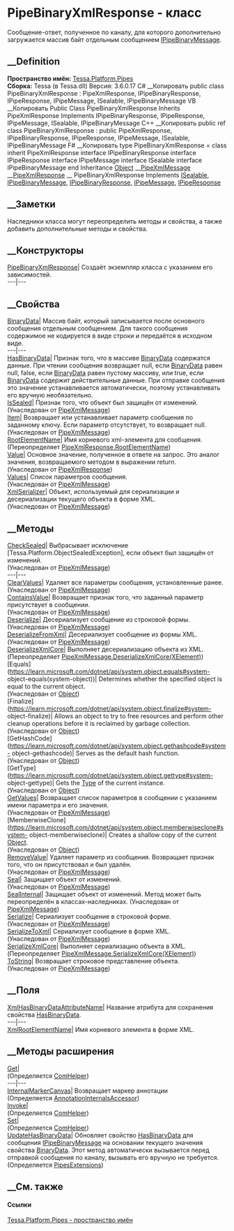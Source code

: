 # PipeBinaryXmlResponse - класс
Сообщение-ответ, полученное по каналу, для которого дополнительно загружается
массив байт отдельным сообщением
[IPipeBinaryMessage](T_Tessa_Platform_Pipes_IPipeBinaryMessage.htm).
## __Definition
 **Пространство имён:** [Tessa.Platform.Pipes](N_Tessa_Platform_Pipes.htm)  
 **Сборка:** Tessa (в Tessa.dll) Версия: 3.6.0.17
C# __Копировать
     public class PipeBinaryXmlResponse : PipeXmlResponse, 
    	IPipeBinaryResponse, IPipeResponse, IPipeMessage, ISealable, IPipeBinaryMessage
VB __Копировать
     Public Class PipeBinaryXmlResponse
    	Inherits PipeXmlResponse
    	Implements IPipeBinaryResponse, IPipeResponse, IPipeMessage, ISealable, 
    	IPipeBinaryMessage
C++ __Копировать
     public ref class PipeBinaryXmlResponse : public PipeXmlResponse, 
    	IPipeBinaryResponse, IPipeResponse, IPipeMessage, ISealable, IPipeBinaryMessage
F# __Копировать
     type PipeBinaryXmlResponse = 
        class
            inherit PipeXmlResponse
            interface IPipeBinaryResponse
            interface IPipeResponse
            interface IPipeMessage
            interface ISealable
            interface IPipeBinaryMessage
        end
Inheritance
    [Object](https://learn.microsoft.com/dotnet/api/system.object) __[PipeXmlMessage](T_Tessa_Platform_Pipes_PipeXmlMessage.htm) __[PipeXmlResponse](T_Tessa_Platform_Pipes_PipeXmlResponse.htm) __ PipeBinaryXmlResponse
Implements
    [ISealable](T_Tessa_Platform_ISealable.htm), [IPipeBinaryMessage](T_Tessa_Platform_Pipes_IPipeBinaryMessage.htm), [IPipeBinaryResponse](T_Tessa_Platform_Pipes_IPipeBinaryResponse.htm), [IPipeMessage](T_Tessa_Platform_Pipes_IPipeMessage.htm), [IPipeResponse](T_Tessa_Platform_Pipes_IPipeResponse.htm)
##  __Заметки
Наследники класса могут переопределить методы и свойства, а также добавить
дополнительные методы и свойства.
## __Конструкторы
[PipeBinaryXmlResponse](M_Tessa_Platform_Pipes_PipeBinaryXmlResponse__ctor.htm)|
Создаёт экземпляр класса с указанием его зависимостей.  
---|---  
## __Свойства
[BinaryData](P_Tessa_Platform_Pipes_PipeBinaryXmlResponse_BinaryData.htm)|
Массив байт, который записывается после основного сообщения отдельным
сообщением. Для такого сообщения содержимое не кодируется в виде строки и
передаётся в исходном виде.  
---|---  
[HasBinaryData](P_Tessa_Platform_Pipes_PipeBinaryXmlResponse_HasBinaryData.htm)|
Признак того, что в массиве
[BinaryData](P_Tessa_Platform_Pipes_IPipeBinaryMessage_BinaryData.htm)
содержатся данные. При чтении сообщения возвращает null, если
[BinaryData](P_Tessa_Platform_Pipes_IPipeBinaryMessage_BinaryData.htm) равен
null, false, если
[BinaryData](P_Tessa_Platform_Pipes_IPipeBinaryMessage_BinaryData.htm) равен
пустому массиву, или true, если
[BinaryData](P_Tessa_Platform_Pipes_IPipeBinaryMessage_BinaryData.htm)
содержит действительные данные. При отправке сообщения это значение
устанавливается автоматически, поэтому устанавливать его вручную
необязательно.  
[IsSealed](P_Tessa_Platform_Pipes_PipeXmlMessage_IsSealed.htm)| Признак того,
что объект был защищён от изменений.  
(Унаследован от [PipeXmlMessage](T_Tessa_Platform_Pipes_PipeXmlMessage.htm))  
[Item](P_Tessa_Platform_Pipes_PipeXmlMessage_Item.htm)|  Возвращает или
устанавливает параметр сообщения по заданному ключу. Если параметр
отсутствует, то возвращает null.  
(Унаследован от [PipeXmlMessage](T_Tessa_Platform_Pipes_PipeXmlMessage.htm))  
[RootElementName](P_Tessa_Platform_Pipes_PipeBinaryXmlResponse_RootElementName.htm)|
Имя корневого xml-элемента для сообщения.  
(Переопределяет
[PipeXmlResponse.RootElementName](P_Tessa_Platform_Pipes_PipeXmlResponse_RootElementName.htm))  
[Value](P_Tessa_Platform_Pipes_PipeXmlResponse_Value.htm)|  Основное значение,
полученное в ответе на запрос. Это аналог значения, возвращаемого методом в
выражении return.  
(Унаследован от [PipeXmlResponse](T_Tessa_Platform_Pipes_PipeXmlResponse.htm))  
[Values](P_Tessa_Platform_Pipes_PipeXmlMessage_Values.htm)|  Список параметров
сообщения.  
(Унаследован от [PipeXmlMessage](T_Tessa_Platform_Pipes_PipeXmlMessage.htm))  
[XmlSerializer](P_Tessa_Platform_Pipes_PipeXmlMessage_XmlSerializer.htm)|
Объект, используемый для сериализации и десериализации текущего объекта в
форме XML.  
(Унаследован от [PipeXmlMessage](T_Tessa_Platform_Pipes_PipeXmlMessage.htm))  
##  __Методы
[CheckSealed](M_Tessa_Platform_Pipes_PipeXmlMessage_CheckSealed.htm)|
Выбрасывает исключение [Tessa.Platform.ObjectSealedException], если объект был
защищён от изменений.  
(Унаследован от [PipeXmlMessage](T_Tessa_Platform_Pipes_PipeXmlMessage.htm))  
---|---  
[ClearValues](M_Tessa_Platform_Pipes_PipeXmlMessage_ClearValues.htm)|  Удаляет
все параметры сообщения, установленные ранее.  
(Унаследован от [PipeXmlMessage](T_Tessa_Platform_Pipes_PipeXmlMessage.htm))  
[ContainsValue](M_Tessa_Platform_Pipes_PipeXmlMessage_ContainsValue.htm)|
Возвращает признак того, что заданный параметр присутствует в сообщении.  
(Унаследован от [PipeXmlMessage](T_Tessa_Platform_Pipes_PipeXmlMessage.htm))  
[Deserialize](M_Tessa_Platform_Pipes_PipeXmlMessage_Deserialize.htm)|
Десериализует сообщение из строковой формы.  
(Унаследован от [PipeXmlMessage](T_Tessa_Platform_Pipes_PipeXmlMessage.htm))  
[DeserializeFromXml](M_Tessa_Platform_Pipes_PipeXmlMessage_DeserializeFromXml.htm)|
Десериализует сообщение из формы XML.  
(Унаследован от [PipeXmlMessage](T_Tessa_Platform_Pipes_PipeXmlMessage.htm))  
[DeserializeXmlCore](M_Tessa_Platform_Pipes_PipeBinaryXmlResponse_DeserializeXmlCore.htm)|
Выполняет десериализацию объекта из XML.  
(Переопределяет
[PipeXmlMessage.DeserializeXmlCore(XElement)](M_Tessa_Platform_Pipes_PipeXmlMessage_DeserializeXmlCore.htm))  
[Equals](https://learn.microsoft.com/dotnet/api/system.object.equals#system-
object-equals\(system-object\))| Determines whether the specified object is
equal to the current object.  
(Унаследован от
[Object](https://learn.microsoft.com/dotnet/api/system.object))  
[Finalize](https://learn.microsoft.com/dotnet/api/system.object.finalize#system-
object-finalize)| Allows an object to try to free resources and perform other
cleanup operations before it is reclaimed by garbage collection.  
(Унаследован от
[Object](https://learn.microsoft.com/dotnet/api/system.object))  
[GetHashCode](https://learn.microsoft.com/dotnet/api/system.object.gethashcode#system-
object-gethashcode)| Serves as the default hash function.  
(Унаследован от
[Object](https://learn.microsoft.com/dotnet/api/system.object))  
[GetType](https://learn.microsoft.com/dotnet/api/system.object.gettype#system-
object-gettype)| Gets the
[Type](https://learn.microsoft.com/dotnet/api/system.type) of the current
instance.  
(Унаследован от
[Object](https://learn.microsoft.com/dotnet/api/system.object))  
[GetValues](M_Tessa_Platform_Pipes_PipeXmlMessage_GetValues.htm)|  Возвращает
список параметров в сообщении с указанием имени параметра и его значения.  
(Унаследован от [PipeXmlMessage](T_Tessa_Platform_Pipes_PipeXmlMessage.htm))  
[MemberwiseClone](https://learn.microsoft.com/dotnet/api/system.object.memberwiseclone#system-
object-memberwiseclone)| Creates a shallow copy of the current
[Object](https://learn.microsoft.com/dotnet/api/system.object).  
(Унаследован от
[Object](https://learn.microsoft.com/dotnet/api/system.object))  
[RemoveValue](M_Tessa_Platform_Pipes_PipeXmlMessage_RemoveValue.htm)|  Удаляет
параметр из сообщения. Возвращает признак того, что он присутствовал и был
удалён.  
(Унаследован от [PipeXmlMessage](T_Tessa_Platform_Pipes_PipeXmlMessage.htm))  
[Seal](M_Tessa_Platform_Pipes_PipeXmlMessage_Seal.htm)| Защищает объект от
изменений.  
(Унаследован от [PipeXmlMessage](T_Tessa_Platform_Pipes_PipeXmlMessage.htm))  
[SealInternal](M_Tessa_Platform_Pipes_PipeXmlMessage_SealInternal.htm)|
Защищает объект от изменений.
Метод может быть переопределён в классах-наследниках.
(Унаследован от [PipeXmlMessage](T_Tessa_Platform_Pipes_PipeXmlMessage.htm))  
[Serialize](M_Tessa_Platform_Pipes_PipeXmlMessage_Serialize.htm)|  Сериализует
сообщение в строковой форме.  
(Унаследован от [PipeXmlMessage](T_Tessa_Platform_Pipes_PipeXmlMessage.htm))  
[SerializeToXml](M_Tessa_Platform_Pipes_PipeXmlMessage_SerializeToXml.htm)|
Сериализует сообщение в форме XML.  
(Унаследован от [PipeXmlMessage](T_Tessa_Platform_Pipes_PipeXmlMessage.htm))  
[SerializeXmlCore](M_Tessa_Platform_Pipes_PipeBinaryXmlResponse_SerializeXmlCore.htm)|
Выполняет сериализацию объекта в XML.  
(Переопределяет
[PipeXmlMessage.SerializeXmlCore(XElement)](M_Tessa_Platform_Pipes_PipeXmlMessage_SerializeXmlCore.htm))  
[ToString](M_Tessa_Platform_Pipes_PipeXmlMessage_ToString.htm)| Возвращает
строковое представление объекта.  
(Унаследован от [PipeXmlMessage](T_Tessa_Platform_Pipes_PipeXmlMessage.htm))  
##  __Поля
[XmlHasBinaryDataAttributeName](F_Tessa_Platform_Pipes_PipeBinaryXmlResponse_XmlHasBinaryDataAttributeName.htm)|
Название атрибута для сохранения свойства
[HasBinaryData](P_Tessa_Platform_Pipes_PipeBinaryXmlResponse_HasBinaryData.htm).  
---|---  
[XmlRootElementName](F_Tessa_Platform_Pipes_PipeBinaryXmlResponse_XmlRootElementName.htm)|
Имя корневого элемента в форме XML.  
## __Методы расширения
[Get](M_Tessa_Extensions_Default_Client_EDS_ComHelper_Get.htm)|  
(Определяется
[ComHelper](T_Tessa_Extensions_Default_Client_EDS_ComHelper.htm))  
---|---  
[InternalMarkerCanvas](M_Tessa_UI_Views_Charting_Annotations_AnnotationInternalsAccessor_InternalMarkerCanvas.htm)|
Возвращает маркер аннотации  
(Определяется
[AnnotationInternalsAccessor](T_Tessa_UI_Views_Charting_Annotations_AnnotationInternalsAccessor.htm))  
[Invoke](M_Tessa_Extensions_Default_Client_EDS_ComHelper_Invoke.htm)|  
(Определяется
[ComHelper](T_Tessa_Extensions_Default_Client_EDS_ComHelper.htm))  
[Set](M_Tessa_Extensions_Default_Client_EDS_ComHelper_Set.htm)|  
(Определяется
[ComHelper](T_Tessa_Extensions_Default_Client_EDS_ComHelper.htm))  
[UpdateHasBinaryData](M_Tessa_Platform_Pipes_PipesExtensions_UpdateHasBinaryData.htm)|
Обновляет свойство
[HasBinaryData](P_Tessa_Platform_Pipes_IPipeBinaryMessage_HasBinaryData.htm)
для сообщения
[IPipeBinaryMessage](T_Tessa_Platform_Pipes_IPipeBinaryMessage.htm) на
основании текущего значения свойства
[BinaryData](P_Tessa_Platform_Pipes_IPipeBinaryMessage_BinaryData.htm). Этот
метод автоматически вызывается перед отправкой сообщения по каналу, вызывать
его вручную не требуется.  
(Определяется [PipesExtensions](T_Tessa_Platform_Pipes_PipesExtensions.htm))  
##  __См. также
#### Ссылки
[Tessa.Platform.Pipes - пространство имён](N_Tessa_Platform_Pipes.htm)
